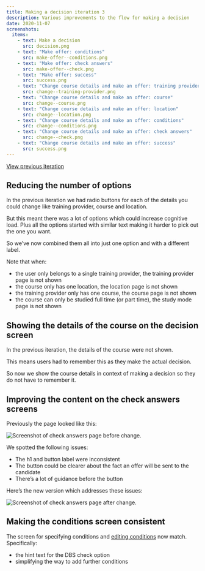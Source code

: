 ```yaml
---
title: Making a decision iteration 3
description: Various improvements to the flow for making a decision
date: 2020-11-07
screenshots:
  items:
    - text: Make a decision
      src: decision.png
    - text: "Make offer: conditions"
      src: make-offer--conditions.png
    - text: "Make offer: check answers"
      src: make-offer--check.png
    - text: "Make offer: success"
      src: success.png
    - text: "Change course details and make an offer: training provider"
      src: change--training-provider.png
    - text: "Change course details and make an offer: course"
      src: change--course.png
    - text: "Change course details and make an offer: location"
      src: change--location.png
    - text: "Change course details and make an offer: conditions"
      src: change--conditions.png
    - text: "Change course details and make an offer: check answers"
      src: change--check.png
    - text: "Change course details and make an offer: success"
      src: success.png
---
```


[View previous iteration](/manage-teacher-training-applications/making-a-decision-iteration-2)

## Reducing the number of options

In the previous iteration we had radio buttons for each of the details you could change like training provider, course and location.

But this meant there was a lot of options which could increase cognitive load. Plus all the options started with similar text making it harder to pick out the one you want.

So we’ve now combined them all into just one option and with a different label.

Note that when:

- the user only belongs to a single training provider, the training provider page is not shown
- the course only has one location, the location page is not shown
- the training provider only has one course, the course page is not shown
- the course can only be studied full time (or part time), the study mode page is not shown

## Showing the details of the course on the decision screen

In the previous iteration, the details of the course were not shown.

This means users had to remember this as they make the actual decision.

So now we show the course details in context of making a decision so they do not have to remember it.

## Improving the content on the check answers screens

Previously the page looked like this:

![Screenshot of check answers page before change.](check--before.png "Check answers: before")

We spotted the following issues:

- The h1 and button label were inconsistent
- The button could be clearer about the fact an offer will be sent to the candidate
- There’s a lot of guidance before the button

Here’s the new version which addresses these issues:

![Screenshot of check answers page after change.](make-offer--check.png "Check answers: after")

## Making the conditions screen consistent

The screen for specifying conditions and [editing conditions](/manage-teacher-training-applications/changing-conditions-iteration) now match. Specifically:

- the hint text for the DBS check option
- simplifying the way to add further conditions
